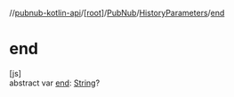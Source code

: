 //[pubnub-kotlin-api](../../../../index.md)/[[root]](../../index.md)/[PubNub](../index.md)/[HistoryParameters](index.md)/[end](end.md)

# end

[js]\
abstract var [end](end.md): [String](https://kotlinlang.org/api/core/kotlin-stdlib/kotlin/-string/index.html)?
